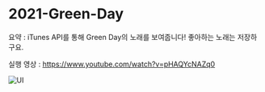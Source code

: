# 2021-Green-Day

요약 : iTunes API를 통해 Green Day의 노래를 보여줍니다! 좋아하는 노래는 저장하구요.

실행 영상 : https://www.youtube.com/watch?v=pHAQYcNAZq0

![UI](https://user-images.githubusercontent.com/67571491/143574389-74a8b30d-815c-440d-aad8-24f12caf6062.png)
